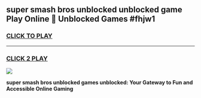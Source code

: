 
## super smash bros unblocked unblocked game Play Online 👋 Unblocked Games #fhjw1
<h3>
<a href="https://premium.freeplayer.one?title=super_smash_bros_unblocked&ref=21F">CLICK TO PLAY</a></h3>
<hr>

<h3>
<a href="https://premium.freeplayer.one?title=super_smash_bros_unblocked&ref=21F">CLICK 2 PLAY</a>
  
</h3>

<a href="https://premium.freeplayer.one?title=super_smash_bros_unblocked&ref=21F/"><img src="https://clearcache.store/games.png"></a>


**super smash bros unblocked games unblocked: Your Gateway to Fun and Accessible Online Gaming**
